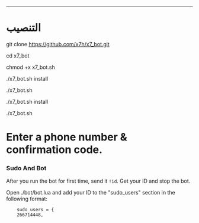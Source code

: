 

* * *

# التنصيب

git clone https://github.com/x7h/x7_bot.git

cd x7_bot

chmod +x x7_bot.sh

./x7_bot.sh install

./x7_bot.sh 

./x7_bot.sh install

./x7_bot.sh 

# Enter a phone number & confirmation code.

### Sudo And Bot
After you run the bot for first time, send it `!id`. Get your ID and stop the bot.

Open ./bot/bot.lua and add your ID to the "sudo_users" section in the following format:
```
    sudo_users = {
    266714448,
   
